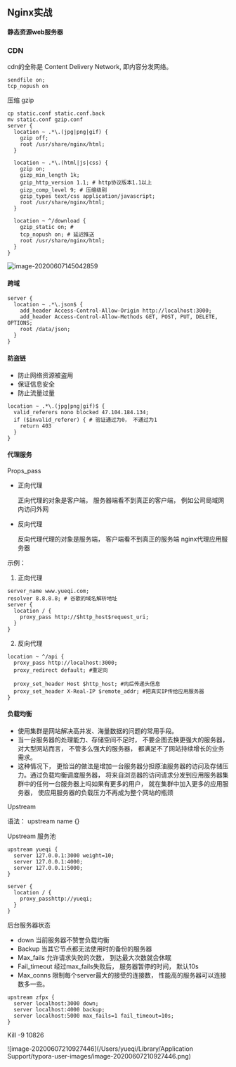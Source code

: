 ## Nginx实战 

#### 静态资源web服务器



### CDN

cdn的全称是 Content Delivery Network, 即内容分发网络。

```nginx
sendfile on; 
tcp_nopush on 
```

压缩 gzip

```nginx
cp static.conf static.conf.back
mv static.conf gzip.conf
server {
  location ~ .*\.(jpg|png|gif) {
    gzip off;
    root /usr/share/nginx/html;
  }
  
  location ~ .*\.(html|js|css) {
    gzip on;
    gizp_min_length 1k;
    gzip_http_version 1.1; # http协议版本1.1以上
    gizp_comp_level 9; # 压缩级别
    gzip_types text/css application/javascript; 
    root /usr/share/nginx/html;
  }
  
  location ~ ^/download {
    gzip_static on; # 
    tcp_nopush on; # 延迟推送
    root /usr/share/nginx/html;
  }
}
```

![image-20200607145042859](/Users/yueqi/Desktop/document/nginx/image-20200607145042859.png)

#### 跨域

```nginx
server {
  location ~ .*\.json$ {
    add_header Access-Control-Allow-Origin http://localhost:3000;
    add_header Access-Control-Allow-Methods GET, POST, PUT, DELETE, OPTIONS;
    root /data/json;
  }
}
```

#### 防盗链

- 防止网络资源被盗用
- 保证信息安全
- 防止流量过量

```nginx
location ~ .*\.(jpg|png|gif)$ {
  valid_referers nono blocked 47.104.184.134;
  if ($invalid_referer) { # 验证通过为0， 不通过为1
    return 403
  }
} 
```

#### 代理服务

Props_pass

- 正向代理

  正向代理的对象是客户端， 服务器端看不到真正的客户端， 例如公司局域网内访问外网

- 反向代理

  反向代理代理的对象是服务端， 客户端看不到真正的服务端 nginx代理应用服务器

示例：

1. 正向代理

```nginx
server_name www.yueqi.com;
resolver 8.8.8.8; # 谷歌的域名解析地址
server {
  location / {
    proxy_pass http://$http_host$request_uri;
  }
}
```

2. 反向代理

```nginx
location ~ ^/api {
  proxy_pass http://localhost:3000;
  proxy_redirect default; #重定向
  
  proxy_set_header Host $http_host; #向后传递头信息
  proxy_set_header X-Real-IP $remote_addr; #把真实IP传给应用服务器
}
```



#### 负载均衡

- 使用集群是网站解决高并发、海量数据的问题的常用手段。
- 当一台服务器的处理能力、存储空间不足时， 不要企图去换更强大的服务器， 对大型网站而言， 不管多么强大的服务器， 都满足不了网站持续增长的业务需求。
- 这种情况下， 更恰当的做法是增加一台服务器分担原油服务器的访问及存储压力。通过负载均衡调度服务器， 将来自浏览器的访问请求分发到应用服务器集群中的任何一台服务器上吗如果有更多的用户， 就在集群中加入更多的应用服务器， 使应用服务器的负载压力不再成为整个网站的瓶颈

Upstream

语法： upstream name {}

Upstream 服务池

```nginx
upstream yueqi {
  server 127.0.0.1:3000 weight=10;
  server 127.0.0.1:4000;
  server 127.0.0.1:5000;
}

server {
  location / {
    proxy_passhttp://yueqi;
  }
}
```

后台服务器状态

- down 当前服务器不赞誉负载均衡
- Backup 当其它节点都无法使用时的备份的服务器
- Max_fails 允许请求失败的次数， 到达最大次数就会休眠
- Fail_timeout 经过max_fails失败后， 服务器暂停的时间， 默认10s
- Max_conns 限制每个server最大的接受的连接数， 性能高的服务器可以连接数多一些。

```nginx
upstream zfpx {
  server localhost:3000 down;
  server localhost:4000 backup;
  server localhost:5000 max_fails=1 fail_timeout=10s;
}
```

Kill -9 10826

![image-20200607210927446](/Users/yueqi/Library/Application Support/typora-user-images/image-20200607210927446.png)